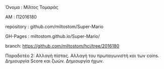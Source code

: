 Όνομα : Μίλτος Τομαράς

ΑΜ : Π2016180

repository : github.com/miltostom/Super-Mario


GH-Pages : miltostom.github.io/Super-Mario/


branch: https://github.com/miltostom/hci/tree/2016180
 
 Παραδοτέο 2:
 Αλλαγή πίστας.
 Αλλαγή του πρωταγωνιστή και των coins.
 Δημιουργία Score και ζωών.
 Δημιουργία ήχων.
 
